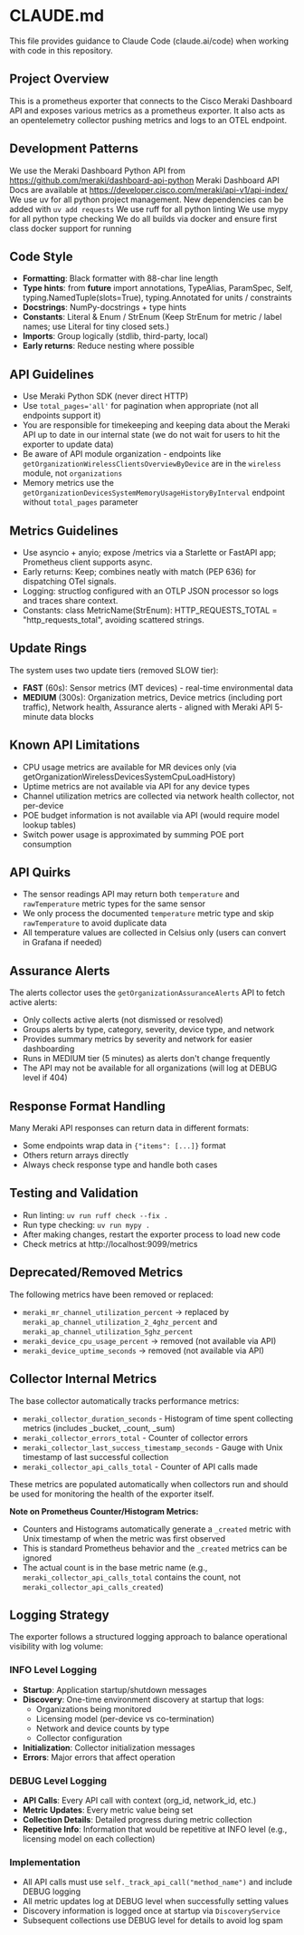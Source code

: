 # CLAUDE.md

This file provides guidance to Claude Code (claude.ai/code) when working with code in this repository.

## Project Overview

This is a prometheus exporter that connects to the Cisco Meraki Dashboard API and exposes various metrics as a prometheus exporter. It also acts as an opentelemetry collector pushing metrics and logs to an OTEL endpoint.

## Development Patterns

We use the Meraki Dashboard Python API from https://github.com/meraki/dashboard-api-python
Meraki Dashboard API Docs are available at https://developer.cisco.com/meraki/api-v1/api-index/
We use uv for all python project management. New dependencies can be added with `uv add requests`
We use ruff for all python linting
We use mypy for all python type checking
We do all builds via docker and ensure first class docker support for running


## Code Style

- **Formatting**: Black formatter with 88-char line length
- **Type hints**: from __future__ import annotations, TypeAlias, ParamSpec, Self, typing.NamedTuple(slots=True), typing.Annotated for units / constraints
- **Docstrings**: NumPy-docstrings + type hints
- **Constants**: Literal & Enum / StrEnum (Keep StrEnum for metric / label names; use Literal for tiny closed sets.)
- **Imports**: Group logically (stdlib, third-party, local)
- **Early returns**: Reduce nesting where possible

## API Guidelines

- Use Meraki Python SDK (never direct HTTP)
- Use `total_pages='all'` for pagination when appropriate (not all endpoints support it)
- You are responsible for timekeeping and keeping data about the Meraki API up to date in our internal state (we do not wait for users to hit the exporter to update data)
- Be aware of API module organization - endpoints like `getOrganizationWirelessClientsOverviewByDevice` are in the `wireless` module, not `organizations`
- Memory metrics use the `getOrganizationDevicesSystemMemoryUsageHistoryByInterval` endpoint without `total_pages` parameter

## Metrics Guidelines
- Use asyncio + anyio; expose /metrics via a Starlette or FastAPI app; Prometheus client supports async.
- Early returns: Keep; combines neatly with match (PEP 636) for dispatching OTel signals.
- Logging: structlog configured with an OTLP JSON processor so logs and traces share context.
- Constants: class MetricName(StrEnum): HTTP_REQUESTS_TOTAL = "http_requests_total", avoiding scattered strings.

## Update Rings

The system uses two update tiers (removed SLOW tier):
- **FAST** (60s): Sensor metrics (MT devices) - real-time environmental data
- **MEDIUM** (300s): Organization metrics, Device metrics (including port traffic), Network health, Assurance alerts - aligned with Meraki API 5-minute data blocks

## Known API Limitations

- CPU usage metrics are available for MR devices only (via getOrganizationWirelessDevicesSystemCpuLoadHistory)
- Uptime metrics are not available via API for any device types
- Channel utilization metrics are collected via network health collector, not per-device
- POE budget information is not available via API (would require model lookup tables)
- Switch power usage is approximated by summing POE port consumption

## API Quirks

- The sensor readings API may return both `temperature` and `rawTemperature` metric types for the same sensor
- We only process the documented `temperature` metric type and skip `rawTemperature` to avoid duplicate data
- All temperature values are collected in Celsius only (users can convert in Grafana if needed)

## Assurance Alerts

The alerts collector uses the `getOrganizationAssuranceAlerts` API to fetch active alerts:
- Only collects active alerts (not dismissed or resolved)
- Groups alerts by type, category, severity, device type, and network
- Provides summary metrics by severity and network for easier dashboarding
- Runs in MEDIUM tier (5 minutes) as alerts don't change frequently
- The API may not be available for all organizations (will log at DEBUG level if 404)

## Response Format Handling

Many Meraki API responses can return data in different formats:
- Some endpoints wrap data in `{"items": [...]}` format
- Others return arrays directly
- Always check response type and handle both cases

## Testing and Validation

- Run linting: `uv run ruff check --fix .`
- Run type checking: `uv run mypy .`
- After making changes, restart the exporter process to load new code
- Check metrics at http://localhost:9099/metrics

## Deprecated/Removed Metrics

The following metrics have been removed or replaced:
- `meraki_mr_channel_utilization_percent` → replaced by `meraki_ap_channel_utilization_2_4ghz_percent` and `meraki_ap_channel_utilization_5ghz_percent`
- `meraki_device_cpu_usage_percent` → removed (not available via API)
- `meraki_device_uptime_seconds` → removed (not available via API)

## Collector Internal Metrics

The base collector automatically tracks performance metrics:
- `meraki_collector_duration_seconds` - Histogram of time spent collecting metrics (includes _bucket, _count, _sum)
- `meraki_collector_errors_total` - Counter of collector errors
- `meraki_collector_last_success_timestamp_seconds` - Gauge with Unix timestamp of last successful collection
- `meraki_collector_api_calls_total` - Counter of API calls made

These metrics are populated automatically when collectors run and should be used for monitoring the health of the exporter itself.

**Note on Prometheus Counter/Histogram Metrics:**
- Counters and Histograms automatically generate a `_created` metric with Unix timestamp of when the metric was first observed
- This is standard Prometheus behavior and the `_created` metrics can be ignored
- The actual count is in the base metric name (e.g., `meraki_collector_api_calls_total` contains the count, not `meraki_collector_api_calls_created`)

## Logging Strategy

The exporter follows a structured logging approach to balance operational visibility with log volume:

### INFO Level Logging
- **Startup**: Application startup/shutdown messages
- **Discovery**: One-time environment discovery at startup that logs:
  - Organizations being monitored
  - Licensing model (per-device vs co-termination)
  - Network and device counts by type
  - Collector configuration
- **Initialization**: Collector initialization messages
- **Errors**: Major errors that affect operation

### DEBUG Level Logging
- **API Calls**: Every API call with context (org_id, network_id, etc.)
- **Metric Updates**: Every metric value being set
- **Collection Details**: Detailed progress during metric collection
- **Repetitive Info**: Information that would be repetitive at INFO level (e.g., licensing model on each collection)

### Implementation
- All API calls must use `self._track_api_call("method_name")` and include DEBUG logging
- All metric updates log at DEBUG level when successfully setting values
- Discovery information is logged once at startup via `DiscoveryService`
- Subsequent collections use DEBUG level for details to avoid log spam
